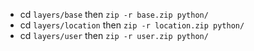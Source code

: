 - cd `layers/base` then `zip -r base.zip python/`
- cd `layers/location` then `zip -r location.zip python/`
- cd `layers/user` then `zip -r user.zip python/`
